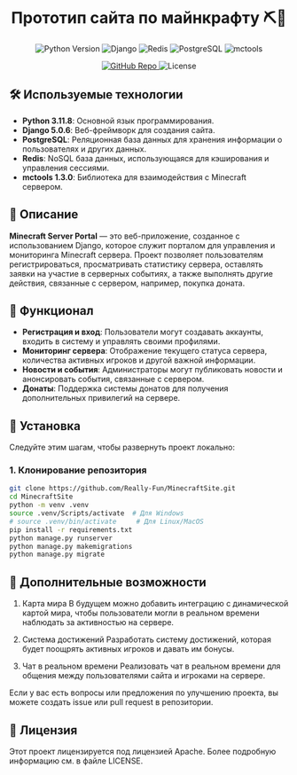 <h1 align="center">Прототип сайта по майнкрафту ⛏🧱</h1>

<p align="center">
  <img src="https://img.shields.io/badge/Python-3.11.8-blue" alt="Python Version"/>
  <img src="https://img.shields.io/badge/Django-5.0.6-orange" alt="Django"/>
  <img src="https://img.shields.io/badge/NoSQL-Redis-red" alt="Redis"/>
  <img src="https://img.shields.io/badge/SQL-Postgres-yellow" alt="PostgreSQL"/>
  <img src="https://img.shields.io/badge/mctools-1.3.0-green" alt="mctools"/>
</p>

<p align="center">
  <a href="https://github.com/Really-Fun/MinecraftSite" target="_blank" rel="noreferrer">
    <img src="https://img.shields.io/badge/GitHub-Repo-black" alt="GitHub Repo"/>
  </a>
  <img src="https://img.shields.io/badge/license-Apache-green" alt="License"/>
</p>

## 🛠 Используемые технологии

- **Python 3.11.8**: Основной язык программирования.
- **Django 5.0.6**: Веб-фреймворк для создания сайта.
- **PostgreSQL**: Реляционная база данных для хранения информации о пользователях и других данных.
- **Redis**: NoSQL база данных, использующаяся для кэширования и управления сессиями.
- **mctools 1.3.0**: Библиотека для взаимодействия с Minecraft сервером.

## 📖 Описание

**Minecraft Server Portal** — это веб-приложение, созданное с использованием Django, которое служит порталом для управления и мониторинга Minecraft сервера. Проект позволяет пользователям регистрироваться, просматривать статистику сервера, оставлять заявки на участие в серверных событиях, а также выполнять другие действия, связанные с сервером, например, покупка доната.

## 🚀 Функционал

- **Регистрация и вход**: Пользователи могут создавать аккаунты, входить в систему и управлять своими профилями.
- **Мониторинг сервера**: Отображение текущего статуса сервера, количества активных игроков и другой важной информации.
- **Новости и события**: Администраторы могут публиковать новости и анонсировать события, связанные с сервером.
- **Донаты**: Поддержка системы донатов для получения дополнительных привилегий на сервере.

## 📂 Установка

Следуйте этим шагам, чтобы развернуть проект локально:

### 1. Клонирование репозитория

```bash
git clone https://github.com/Really-Fun/MinecraftSite.git
cd MinecraftSite
python -m venv .venv
source .venv/Scripts/activate  # Для Windows
# source .venv/bin/activate     # Для Linux/MacOS
pip install -r requirements.txt
python manage.py runserver
python manage.py makemigrations
python manage.py migrate
```

## 🌟 Дополнительные возможности
1. Карта мира
В будущем можно добавить интеграцию с динамической картой мира, чтобы пользователи могли в реальном времени наблюдать за активностью на сервере.

2. Система достижений
Разработать систему достижений, которая будет поощрять активных игроков и давать им бонусы.

3. Чат в реальном времени
Реализовать чат в реальном времени для общения между пользователями сайта и игроками на сервере.

Если у вас есть вопросы или предложения по улучшению проекта, вы можете создать issue или pull request в репозитории.

## 📄 Лицензия
Этот проект лицензируется под лицензией Apache. Более подробную информацию см. в файле LICENSE.
